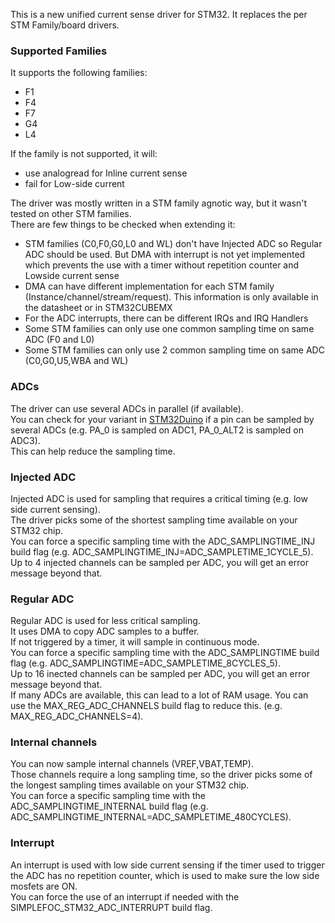 This is a new unified current sense driver for STM32. It replaces the per STM Family/board drivers.

### Supported Families
It supports the following families:
- F1
- F4
- F7
- G4
- L4

If the family is not supported, it will:
- use analogread for Inline current sense
- fail for Low-side current 

The driver was mostly written in a STM family agnotic way, but it wasn't tested on other STM families.<BR>
There are few things to be checked when extending it:
- STM families (C0,F0,G0,L0 and WL) don't have Injected ADC so Regular ADC should be used. But DMA with interrupt is not yet implemented which prevents the use with a timer without repetition counter and Lowside current sense
- DMA can have different implementation for each STM family (Instance/channel/stream/request). This information is only available in the datasheet or in STM32CUBEMX
- For the ADC interrupts, there can be different IRQs and IRQ Handlers
- Some STM families can only use one common sampling time on same ADC (F0 and L0)
- Some STM families can only use 2 common sampling time on same ADC (C0,G0,U5,WBA and WL)

### ADCs
The driver can use several ADCs in parallel (if available).<BR>
You can check for your variant in [STM32Duino](https://github.com/stm32duino/Arduino_Core_STM32/blob/b24801b4b473649fb6d5bc51c22a69a64d45b732/variants/STM32F1xx/F103R(C-D-E)T/PeripheralPins.c#L38) if a pin can be sampled by several ADCs (e.g. PA_0 is sampled on ADC1, PA_0_ALT2 is sampled on ADC3).<BR>
This can help reduce the sampling time.

### Injected ADC
Injected ADC is used for sampling that requires a critical timing (e.g. low side current sensing).<BR>
The driver picks some of the shortest sampling time available on your STM32 chip.<BR>
You can force a specific sampling time with the ADC_SAMPLINGTIME_INJ build flag (e.g. ADC_SAMPLINGTIME_INJ=ADC_SAMPLETIME_1CYCLE_5).<BR>
Up to 4 injected channels can be sampled per ADC, you will get an error message beyond that.<BR>

### Regular ADC
Regular ADC is used for less critical sampling.<BR>
It uses DMA to copy ADC samples to a buffer.<BR>
If not triggered by a timer, it will sample in continuous mode.<BR>
You can force a specific sampling time with the ADC_SAMPLINGTIME build flag (e.g. ADC_SAMPLINGTIME=ADC_SAMPLETIME_8CYCLES_5).<BR>
Up to 16 inected channels can be sampled per ADC, you will get an error message beyond that.<BR>
If many ADCs are available, this can lead to a lot of RAM usage. You can use the MAX_REG_ADC_CHANNELS build flag to reduce this. (e.g. MAX_REG_ADC_CHANNELS=4).<BR>

### Internal channels
You can now sample internal channels (VREF,VBAT,TEMP).<BR>
Those channels require a long sampling time, so the driver picks some of the longest sampling times available on your STM32 chip.<BR>
You can force a specific sampling time with the ADC_SAMPLINGTIME_INTERNAL build flag (e.g. ADC_SAMPLINGTIME_INTERNAL=ADC_SAMPLETIME_480CYCLES).<BR>

### Interrupt
An interrupt is used with low side current sensing if the timer used to trigger the ADC has no repetition counter, which is used to make sure the low side mosfets are ON.<BR>
You can force the use of an interrupt if needed with the SIMPLEFOC_STM32_ADC_INTERRUPT build flag.

